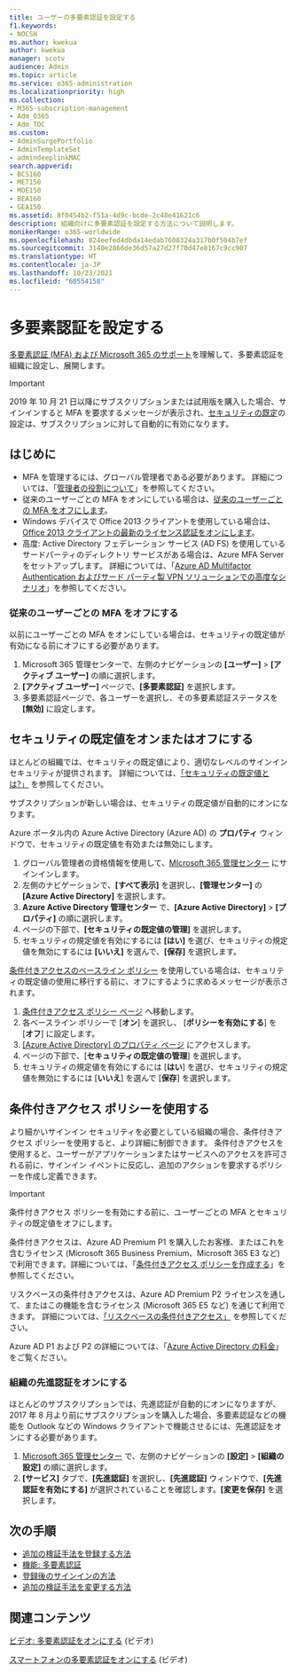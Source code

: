 ```yaml
---
title: ユーザーの多要素認証を設定する
f1.keywords:
- NOCSH
ms.author: kwekua
author: kwekua
manager: scotv
audience: Admin
ms.topic: article
ms.service: o365-administration
ms.localizationpriority: high
ms.collection:
- M365-subscription-management
- Adm_O365
- Adm_TOC
ms.custom:
- AdminSurgePortfolio
- AdminTemplateSet
- admindeeplinkMAC
search.appverid:
- BCS160
- MET150
- MOE150
- BEA160
- GEA150
ms.assetid: 8f0454b2-f51a-4d9c-bcde-2c48e41621c6
description: 組織向けに多要素認証を設定する方法について説明します。
monikerRange: o365-worldwide
ms.openlocfilehash: 824eefed4dbda14edab7608324a317b0f504b7ef
ms.sourcegitcommit: 3140e2866de36d57a27d27f70d47e8167c9cc907
ms.translationtype: HT
ms.contentlocale: ja-JP
ms.lasthandoff: 10/23/2021
ms.locfileid: "60554158"
---
```

# <a name="set-up-multifactor-authentication"></a>多要素認証を設定する

[多要素認証 (MFA) および Microsoft 365 のサポート](multi-factor-authentication-microsoft-365.md)を理解して、多要素認証を組織に設定し、展開します。

> [!IMPORTANT]
> 2019 年 10 月 21 日以降にサブスクリプションまたは試用版を購入した場合、サインインすると MFA を要求するメッセージが表示され、[セキュリティの既定](/azure/active-directory/fundamentals/concept-fundamentals-security-defaults)の設定は、サブスクリプションに対して自動的に有効になります。

## <a name="before-you-begin"></a>はじめに

- MFA を管理するには、グローバル管理者である必要があります。 詳細については、「[管理者の役割について](../add-users/about-admin-roles.md)」を参照してください。
- 従来のユーザーごとの MFA をオンにしている場合は、[従来のユーザーごとの MFA をオフにします](#turn-off-legacy-per-user-mfa)。
- Windows デバイスで Office 2013 クライアントを使用している場合は、[Office 2013 クライアントの最新のライセンス認証をオンにします](./enable-modern-authentication.md)。
- 高度: Active Directory フェデレーション サービス (AD FS) を使用しているサードパーティのディレクトリ サービスがある場合は、Azure MFA Server をセットアップします。 詳細については、「[Azure AD Multifactor Authentication およびサード パーティ製 VPN ソリューションでの高度なシナリオ](/azure/active-directory/authentication/howto-mfaserver-nps-vpn)」を参照してください。

### <a name="turn-off-legacy-per-user-mfa"></a>従来のユーザーごとの MFA をオフにする

以前にユーザーごとの MFA をオンにしている場合は、セキュリティの既定値が有効になる前にオフにする必要があります。

1. Microsoft 365 管理センターで、左側のナビゲーションの **[ユーザー]** \> **[アクティブ ユーザー]** の順に選択します。
1. **[アクティブ ユーザー]** ページで、**[多要素認証]** を選択します。
1. 多要素認証ページで、各ユーザーを選択し、その多要素認証ステータスを **[無効]** に設定します。

## <a name="turn-security-defaults-on-or-off"></a>セキュリティの既定値をオンまたはオフにする

ほとんどの組織では、セキュリティの既定値により、適切なレベルのサインイン セキュリティが提供されます。 詳細については、[「セキュリティの既定値とは?」](/azure/active-directory/fundamentals/concept-fundamentals-security-defaults) を参照してください。

サブスクリプションが新しい場合は、セキュリティの既定値が自動的にオンになります。

Azure ポータル内の Azure Active Directory (Azure AD) の **プロパティ** ウィンドウで、セキュリティの既定値を有効または無効にします。

1. グローバル管理者の資格情報を使用して、[MIcrosoft 365 管理センター](https://admin.microsoft.com) にサインインします。
2. 左側のナビゲーションで、**[すべて表示]** を選択し、**[管理センター]** の **[Azure Active Directory]** を選択します。
3. **Azure Active Directory 管理センター** で、**[Azure Active Directory]** \> **[プロパティ]** の順に選択します。
4. ページの下部で、**[セキュリティの既定値の管理]** を選択します。
5. セキュリティの規定値を有効にするには **[はい]** を選び、セキュリティの規定値を無効にするには **[いいえ]** を選んで、**[保存]** を選択します。

[条件付きアクセスのベースライン ポリシー](/azure/active-directory/conditional-access/concept-baseline-protection) を使用している場合は、セキュリティの既定値の使用に移行する前に、オフにするように求めるメッセージが表示されます。

1. [条件付きアクセス ポリシー ページ](https://portal.azure.com/#blade/Microsoft_AAD_IAM/ConditionalAccessBlade/Policies) へ移動します。
2. 各ベースライン ポリシーで [**オン**] を選択し、 [**ポリシーを有効にする**] を [**オフ**] に設定します。
3. [[Azure Active Directory] のプロパティ ページ](https://portal.azure.com/#blade/Microsoft_AAD_IAM/ActiveDirectoryMenuBlade/Properties) にアクセスします。
4. ページの下部で、[**セキュリティの既定値の管理**] を選択します。
5. セキュリティの規定値を有効にするには [**はい**] を選び、セキュリティの規定値を無効にするには [**いいえ**] を選んで [**保存**] を選択します。

## <a name="use-conditional-access-policies"></a>条件付きアクセス ポリシーを使用する

より細かいサインイン セキュリティを必要としている組織の場合、条件付きアクセス ポリシーを使用すると、より詳細に制御できます。 条件付きアクセスを使用すると、ユーザーがアプリケーションまたはサービスへのアクセスを許可される前に、サインイン イベントに反応し、追加のアクションを要求するポリシーを作成し定義できます。

> [!IMPORTANT]
> 条件付きアクセス ポリシーを有効にする前に、ユーザーごとの MFA とセキュリティの既定値をオフにします。

条件付きアクセスは、Azure AD Premium P1 を購入したお客様、またはこれを含むライセンス (Microsoft 365 Business Premium、Microsoft 365 E3 など) で利用できます。詳細については、「[条件付きアクセス ポリシーを作成する](/azure/active-directory/authentication/tutorial-enable-azure-mfa)」を参照してください。

リスクベースの条件付きアクセスは、Azure AD Premium P2 ライセンスを通して、またはこの機能を含むライセンス (Microsoft 365 E5 など) を通じて利用できます。 詳細については、[「リスクベースの条件付きアクセス」](/azure/active-directory/conditional-access/howto-conditional-access-policy-risk) を参照してください。

Azure AD P1 および P2 の詳細については、「[Azure Active Directory の料金](https://azure.microsoft.com/pricing/details/active-directory/)」をご覧ください。

### <a name="turn-on-modern-authentication-for-your-organization"></a>組織の先進認証をオンにする

ほとんどのサブスクリプションでは、先進認証が自動的にオンになりますが、2017 年 8 月より前にサブスクリプションを購入した場合、多要素認証などの機能を Outlook などの Windows クライアントで機能させるには、先進認証をオンにする必要があります。


1. <a href="https://go.microsoft.com/fwlink/p/?linkid=2024339" target="_blank">Microsoft 365 管理センター</a> で、左側のナビゲーションの **[設定]** \> **[組織の設定]** の順に選択します。
2. **[サービス]** タブで、**[先進認証]** を選択し、**[先進認証]** ウィンドウで、**[先進認証を有効にする]** が選択されていることを確認します。**[変更を保存]** を選択します。


## <a name="next-steps"></a>次の手順

- [追加の検証手法を登録する方法](https://support.microsoft.com/office/ace1d096-61e5-449b-a875-58eb3d74de14)
- [機能: 多要素認証](https://support.microsoft.com/help/4577374/what-is-multifactor-authentication)
- [登録後のサインインの方法](https://support.microsoft.com/office/2b856342-170a-438e-9a4f-3c092394d3cb)
- [追加の検証手法を変更する方法](https://support.microsoft.com/office/956ec8d0-7081-4518-a701-f8414cc20831)

## <a name="related-content"></a>関連コンテンツ


[ビデオ: 多要素認証をオンにする](../../business-video/turn-on-mfa.md) (ビデオ)

[スマートフォンの多要素認証をオンにする](../../business-video/set-up-mfa.md) (ビデオ)

